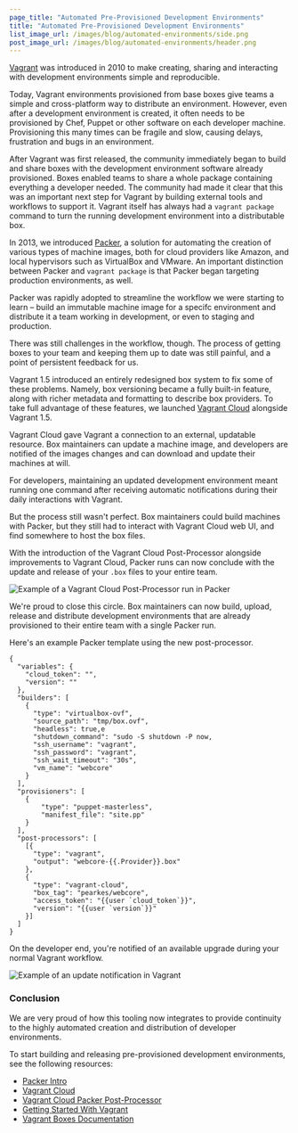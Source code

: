 ```yaml
---
page_title: "Automated Pre-Provisioned Development Environments"
title: "Automated Pre-Provisioned Development Environments"
list_image_url: /images/blog/automated-environments/side.png
post_image_url: /images/blog/automated-environments/header.png
---
```


[Vagrant](http://www.vagrantup.com) was introduced in 2010 to make
creating, sharing and interacting with development environments
simple and reproducible.

Today, Vagrant environments provisioned from base boxes give teams
a simple and cross-platform way to distribute an environment. However, even
after a development environment is created, it often needs to be provisioned
by Chef, Puppet or other software on each developer machine. Provisioning
this many times can be fragile and slow, causing delays, frustration and bugs
in an environment.

After Vagrant was first released, the community
immediately began to build and share boxes with the development
environment software already provisioned. Boxes enabled teams to share
a whole package containing everything a developer needed. The community
had made it clear that this was an important next step for Vagrant by
building external tools and workflows to support it. Vagrant itself has
always had a `vagrant package` command to turn the running development
environment into a distributable box.

In 2013, we introduced [Packer](http://www.packer.io), a solution for
automating the creation of various types of machine images, both for
cloud providers like Amazon, and local hypervisors such as VirtualBox
and VMware. An important distinction between Packer and `vagrant package`
is that Packer began targeting production environments, as well.

Packer was rapidly adopted to streamline the workflow we were starting
to learn – build an immutable machine image for a specifc environment and
distribute it a team working in development, or even to staging and production.

There was still challenges in the workflow, though. The process of
getting boxes to your team and keeping them up to date
was still painful, and a point of persistent feedback for us.

Vagrant 1.5 introduced an entirely redesigned box system to fix some of
these problems. Namely, box versioning became a fully built-in feature, along with
richer metadata and formatting to describe box providers. To take full
advantage of these features, we launched [Vagrant Cloud](https://vagrantcloud.com)
alongside Vagrant 1.5.

Vagrant Cloud gave Vagrant a connection to an external, updatable resource.
Box maintainers can update a machine image, and developers are notified
of the images changes and can download and update their machines at will.

For developers, maintaining an updated development environment meant
running one command after receiving automatic notifications during their
daily interactions with Vagrant.

But the process still wasn't perfect. Box maintainers could build
machines with Packer, but they still had to interact with Vagrant Cloud
web UI, and find somewhere to host the box files.

With the introduction of the Vagrant Cloud Post-Processor alongside
improvements to Vagrant Cloud, Packer runs can now conclude
with the update and release of your `.box` files to your entire team.

![Example of a Vagrant Cloud Post-Processor run in Packer](/images/blog/automated-environments/pp-run.png)

We're proud to close this circle. Box maintainers can now build, upload, release
and distribute development environments that are already provisioned to
their entire team with a single Packer run.

Here's an example Packer template using the new post-processor.

    {
      "variables": {
        "cloud_token": "",
        "version": ""
      },
      "builders": [
        {
          "type": "virtualbox-ovf",
          "source_path": "tmp/box.ovf",
          "headless": true,e
          "shutdown_command": "sudo -S shutdown -P now,
          "ssh_username": "vagrant",
          "ssh_password": "vagrant",
          "ssh_wait_timeout": "30s",
          "vm_name": "webcore"
        }
      ],
      "provisioners": [
        {
            "type": "puppet-masterless",
            "manifest_file": "site.pp"
        }
      ],
      "post-processors": [
        [{
          "type": "vagrant",
          "output": "webcore-{{.Provider}}.box"
        },
        {
          "type": "vagrant-cloud",
          "box_tag": "pearkes/webcore",
          "access_token": "{{user `cloud_token`}}",
          "version": "{{user `version`}}"
        }]
      ]
    }


On the developer end, you're notified of an available upgrade
during your normal Vagrant workflow.

![Example of an update notification in Vagrant](/images/blog/automated-environments/update-notification.png)

### Conclusion

We are very proud of how this tooling now integrates to provide continuity to
the highly automated creation and distribution of developer environments.

To start building and releasing pre-provisioned development environments,
see the following resources:

- [Packer Intro](http://www.packer.io/intro)
- [Vagrant Cloud](https://vagrantcloud.com)
- [Vagrant Cloud Packer Post-Processor](http://www.packer.io/docs/post-processors/vagrant-cloud.html)
- [Getting Started With Vagrant](http://docs.vagrantup.com/v2/getting-started/index.html)
- [Vagrant Boxes Documentation](http://docs.vagrantup.com/v2/boxes.html)
